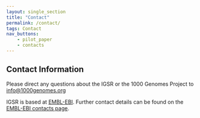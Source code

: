 ```yaml
---
layout: single_section
title: "Contact"
permalink: /contact/
tags: Contact
nav_buttons:
    - pilot_paper
    - contacts
---
```



## Contact Information

Please direct any questions about the IGSR or the 1000 Genomes Project to [info@1000genomes.org](mailto:info@1000genomes.org)

IGSR is based at [EMBL-EBI](http://www.ebi.ac.uk). Further contact details can be found on the [EMBL-EBI contacts page](http://www.ebi.ac.uk/about/contact).
